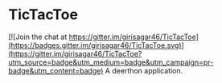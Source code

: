 # TicTacToe

[![Join the chat at https://gitter.im/girisagar46/TicTacToe](https://badges.gitter.im/girisagar46/TicTacToe.svg)](https://gitter.im/girisagar46/TicTacToe?utm_source=badge&utm_medium=badge&utm_campaign=pr-badge&utm_content=badge)
A deerthon application.
